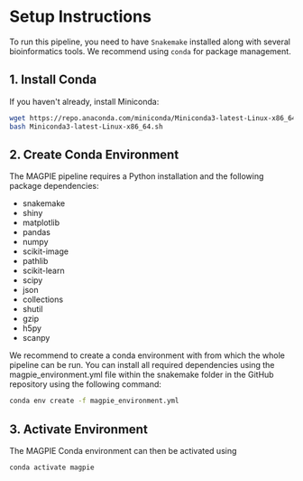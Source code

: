 # Setup Instructions

To run this pipeline, you need to have `Snakemake` installed along with several bioinformatics tools. We recommend using `conda` for package management.

## 1. Install Conda

If you haven't already, install Miniconda:

```bash
wget https://repo.anaconda.com/miniconda/Miniconda3-latest-Linux-x86_64.sh
bash Miniconda3-latest-Linux-x86_64.sh
```

## 2. Create Conda Environment 

The MAGPIE pipeline requires a Python installation and the following package dependencies:
* snakemake
* shiny
* matplotlib
* pandas
* numpy
* scikit-image
* pathlib
* scikit-learn
* scipy
* json
* collections
* shutil
* gzip
* h5py
* scanpy

We recommend to create a conda environment with from which the whole pipeline can be run. You can install all required dependencies using the magpie_environment.yml file within the snakemake folder in the GitHub repository using the following command:

```bash
conda env create -f magpie_environment.yml
```

## 3. Activate Environment

The MAGPIE Conda environment can then be activated using

```bash
conda activate magpie
```